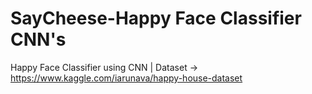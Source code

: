 # SayCheese-Happy Face Classifier CNN's
Happy Face Classifier using CNN | Dataset -> https://www.kaggle.com/iarunava/happy-house-dataset
